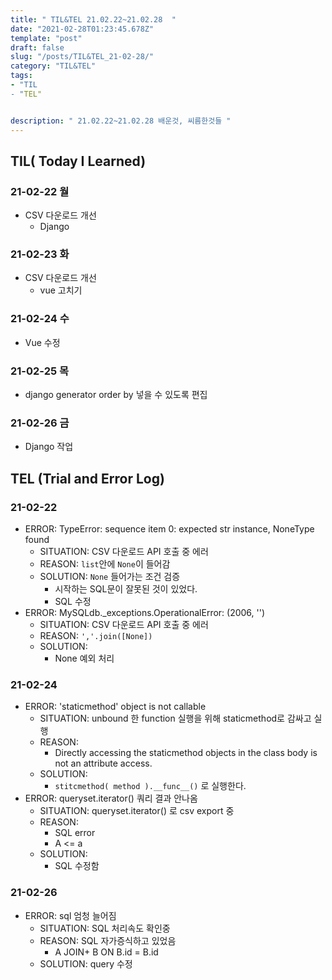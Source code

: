 ```yaml
---
title: " TIL&TEL 21.02.22~21.02.28  "
date: "2021-02-28T01:23:45.678Z"
template: "post"
draft: false
slug: "/posts/TIL&TEL_21-02-28/"
category: "TIL&TEL"
tags:
- "TIL
- "TEL"


description: " 21.02.22~21.02.28 배운것, 씨름한것들 "
---
```


## TIL( Today I Learned)

### 21-02-22 월

- CSV 다운로드 개선
  - Django

### 21-02-23 화

- CSV 다운로드 개선
  - vue 고치기

### 21-02-24 수

- Vue 수정

### 21-02-25 목

- django generator order by 넣을 수 있도록 편집

### 21-02-26 금

- Django 작업

## TEL (Trial and Error Log)

### 21-02-22

- ERROR: TypeError: sequence item 0: expected str instance, NoneType found
  - SITUATION: CSV 다운로드 API 호출 중 에러 
  - REASON: `list`안에 `None`이 들어감
  - SOLUTION: `None` 들어가는 조건 검증
    - 시작하는 SQL문이 잘못된 것이 있었다. 
    - SQL 수정
- ERROR: MySQLdb._exceptions.OperationalError: (2006, '')
  - SITUATION: CSV 다운로드 API 호출 중 에러 
  - REASON: `','.join([None])`
  - SOLUTION: 
    - None 예외 처리

### 21-02-24

- ERROR: 'staticmethod' object is not callable
  - SITUATION: unbound 한 function 실행을 위해 staticmethod로 감싸고 실행
  - REASON:
    - Directly accessing the staticmethod objects in the class body is not an attribute access.
  - SOLUTION:
    - `stitcmethod( method ).__func__()` 로 실행한다.
- ERROR: queryset.iterator() 쿼리 결과 안나옴
  - SITUATION: queryset.iterator() 로 csv export 중
  - REASON: 
    - SQL error
    - A <= a
  - SOLUTION:
    - SQL 수정함

### 21-02-26

- ERROR: sql 엄청 늘어짐
  - SITUATION: SQL 처리속도 확인중
  - REASON: SQL 자가증식하고 있었음
    - A JOIN+ B ON B.id = B.id 
  - SOLUTION: query 수정